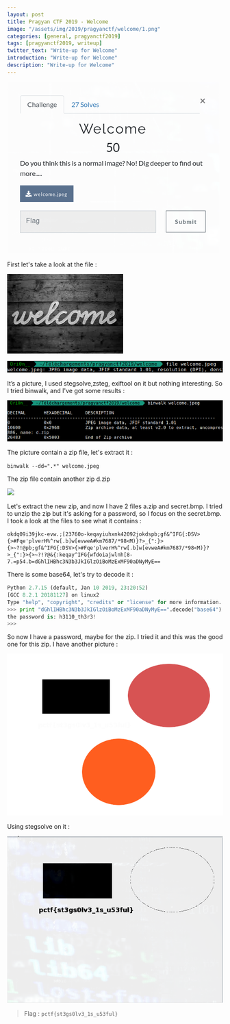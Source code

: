 ```yaml
---
layout: post
title: Pragyan CTF 2019 - Welcome
image: "/assets/img/2019/pragyanctf/welcome/1.png"
categories: [general, pragyanctf2019]
tags: [pragyanctf2019, writeup]
twitter_text: "Write-up for Welcome"
introduction: "Write-up for Welcome"
description: "Write-up for Welcome"
---
```


![](/assets/img/2019/pragyanctf/welcome/1.png)

First let's take a look at the file :

![](/assets/img/2019/pragyanctf/welcome/welcome.jpeg)

![](/assets/img/2019/pragyanctf/welcome/2.png)

It’s a picture, I used stegsolve,zsteg, exiftool on it but nothing interesting. So I tried binwalk, and I've got some results :

![](/assets/img/2019/pragyanctf/welcome/3.png)

The picture contain a zip file, let's extract it :

```binwalk --dd=".*" welcome.jpeg```

The zip file contain another zip d.zip

![](/assets/img/2019/pragyanctf/welcome/4.png)

Let's extract the new zip, and now I have 2 files a.zip and secret.bmp. I tried to unzip the zip but it's asking for a password, so I focus on the secret.bmp. I took a look at the files to see what it contains :

```
okdq09i39jkc-evw.;[23760o-keqayiuhxnk42092jokdspb;gf&^IFG{:DSV>{>#Fqe'plverH%^rw[.b]w[evweA#km7687/*98<M)}?>_{":}>{>~?!@pb;gf&^IFG{:DSV>{>#Fqe'plverH%^rw[.b]w[evweA#km7687/*98<M)}?>_{":}>{>~?!?@&{:keqay^IFG{wfdoiajwlnh[8-7.=p54.b=dGhlIHBhc3N3b3JkIGlzOiBoMzExMF90aDNyMyE==
```

There is some base64, let's try to decode it :

```python
Python 2.7.15 (default, Jan 10 2019, 23:20:52) 
[GCC 8.2.1 20181127] on linux2
Type "help", "copyright", "credits" or "license" for more information.
>>> print "dGhlIHBhc3N3b3JkIGlzOiBoMzExMF90aDNyMyE==".decode("base64")
the password is: h3110_th3r3!
>>> 
```

So now I have a password, maybe for the zip. I tried it and this was the good one for this zip.
I have another picture :

![](/assets/img/2019/pragyanctf/welcome/a.png)

Using stegsolve on it : 

![](/assets/img/2019/pragyanctf/welcome/5.png)

> Flag : ```pctf{st3gs0lv3_1s_u53ful}```